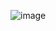 ![image](https://user-images.githubusercontent.com/76823502/170231584-a20e82da-dc77-42eb-be70-df0435a4935e.png)

